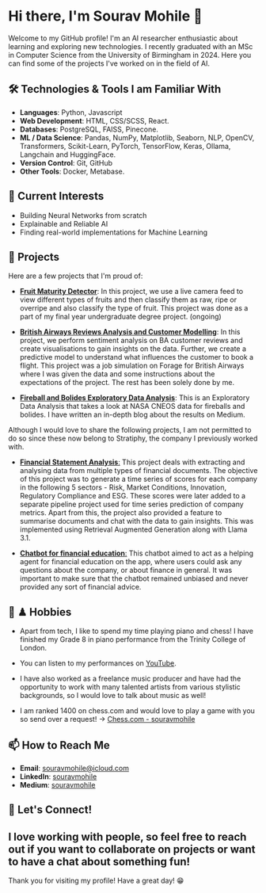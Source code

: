 # Hi there, I'm Sourav Mohile 👋

Welcome to my GitHub profile! I'm an AI researcher enthusiastic about learning and exploring new technologies. I recently graduated with an MSc in Computer Science from the University of Birmingham in 2024. Here you can find some of the projects I've worked on in the field of AI.

## 🛠️ Technologies & Tools I am Familiar With

- **Languages**: Python, Javascript
- **Web Development**: HTML, CSS/SCSS, React.
- **Databases**: PostgreSQL, FAISS, Pinecone.
- **ML / Data Science**: Pandas, NumPy, Matplotlib, Seaborn, NLP, OpenCV, Transformers, Scikit-Learn, PyTorch, TensorFlow, Keras, Ollama, Langchain and HuggingFace.
- **Version Control**: Git, GitHub
- **Other Tools**: Docker, Metabase.

## 🌱 Current Interests

- Building Neural Networks from scratch
- Explainable and Reliable AI
- Finding real-world implementations for Machine Learning

## 🔭 Projects

Here are a few projects that I'm proud of:

- **[Fruit Maturity Detector](https://github.com/souravmohile/FruitMaturityDetector)**: In this project, we use a live camera feed to view different types of fruits and then classify them as raw, ripe or overripe and also classify the type of fruit. This project was done as a part of my final year undergraduate degree project. (ongoing)

- **[British Airways Reviews Analysis and Customer Modelling](https://github.com/souravmohile/BA-ReviewAnalysis)**: In this project, we perform sentiment analysis on BA customer reviews and create visualisations to gain insights on the data. Further, we create a predictive model to understand what influences the customer to book a flight. This project was a job simulation on Forage for British Airways where I was given the data and some instructions about the expectations of the project. The rest has been solely done by me.

- **[Fireball and Bolides Exploratory Data Analysis](https://github.com/souravmohile/fireball-data-analysis)**: This is an Exploratory Data Analysis that takes a look at NASA CNEOS data for fireballs and bolides. I have written an in-depth blog about the results on Medium.


  
Although I would love to share the following projects, I am not permitted to do so since these now belong to Stratiphy, the company I previously worked with.
- <ins>**Financial Statement Analysis**:</ins> This project deals with extracting and analysing data from multiple types of financial documents. The objective of this project was to generate a time series of scores for each company in the following 5 sectors - Risk, Market Conditions, Innovation, Regulatory Compliance and ESG. These scores were later added to a separate pipeline project used for time series prediction of company metrics. Apart from this, the project also provided a feature to summarise documents and chat with the data to gain insights. This was implemented using Retrieval Augmented Generation along with Llama 3.1. 

- <ins>**Chatbot for financial education**:</ins> This chatbot aimed to act as a helping agent for financial education on the app, where users could ask any questions about the company, or about finance in general. It was important to make sure that the chatbot remained unbiased and never provided any sort of financial advice.

## 🎹 ♟ Hobbies

- Apart from tech, I like to spend my time playing piano and chess! I have finished my Grade 8 in piano performance from the Trinity College of London.
 
- You can listen to my performances on [YouTube](https://www.youtube.com/@souravmohile5585).

- I have also worked as a freelance music producer and have had the opportunity to work with many talented artists from various stylistic backgrounds, so I would love to talk about music as well! 

- I am ranked 1400 on chess.com and would love to play a game with you so send over a request! -> [Chess.com - souravmohile](https://www.chess.com/member/souravmohile)

## 📫 How to Reach Me

- **Email**: [souravmohile@icloud.com](mailto:souravmohile@icloud.com)
- **LinkedIn**: [souravmohile](https://www.linkedin.com/in/souravmohile)
- **Medium**: [souravmohile](https://medium.com/@souravmohile)

## 💬 Let's Connect!

I love working with people, so feel free to reach out if you want to collaborate on projects or want to have a chat about something fun!
---

Thank you for visiting my profile! Have a great day! 😁
